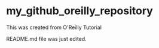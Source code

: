 # my_github_oreilly_repository
This was created from O'Reilly Tutorial

README.md file was just edited.
